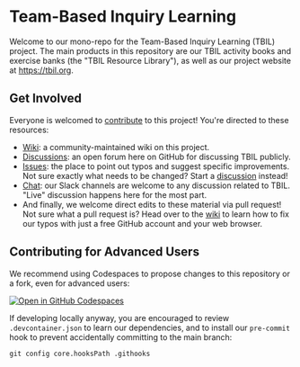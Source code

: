 # Team-Based Inquiry Learning

Welcome to our mono-repo for the Team-Based Inquiry Learning (TBIL) project.
The main products in this repository are our TBIL activity books
and exercise banks (the "TBIL Resource Library"), as well as our project
website at <https://tbil.org>.

## Get Involved

Everyone is welcomed to [contribute](CONTRIBUTING.md) to this project!
You're directed to these resources:

- [Wiki](https://github.com/TeamBasedInquiryLearning/library/wiki):
  a community-maintained wiki on this project.
- [Discussions](https://github.com/TeamBasedInquiryLearning/library/discussions):
  an open forum here on GitHub for discussing TBIL publicly.
- [Issues](https://github.com/TeamBasedInquiryLearning/library/issues):
  the place to point out typos and suggest specific improvements. Not sure exactly
  what needs to be changed? Start a
  [discussion](https://github.com/TeamBasedInquiryLearning/library/discussions)
  instead!
- [Chat](http://chat.tbil.org): our Slack channels are welcome to
  any discussion related to TBIL. "Live" discussion happens here for the most
  part.
- And finally, we welcome direct edits to these material via pull request!
  Not sure what a pull request is? Head over to the
  [wiki](https://github.com/TeamBasedInquiryLearning/library/wiki)
  to learn how to fix our typos with just a free GitHub account and your
  web browser.

## Contributing for Advanced Users

We recommend using Codespaces to propose changes to this repository or a fork,
even for advanced users:

[![Open in GitHub Codespaces](https://github.com/codespaces/badge.svg)](https://codespaces.new/TeamBasedInquiryLearning/library)

If developing locally anyway, you are encouraged to review `.devcontainer.json`
to learn our dependencies, and to install our `pre-commit` hook to prevent
accidentally committing to the main branch:

```
git config core.hooksPath .githooks
```
